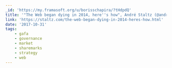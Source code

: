 ```yaml
---
_id: 'https://my.framasoft.org/u/borisschapira/?tHdpdQ'
title: '"The Web began dying in 2014, here''s how", André Staltz (@andrestaltz)'
link: 'https://staltz.com/the-web-began-dying-in-2014-heres-how.html'
date: '2017-10-31'
tags:
    - gafa
    - governance
    - market
    - sharemarks
    - strategy
    - web
---
```


<div class="markdown"><p></p></div>

